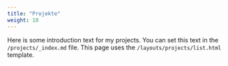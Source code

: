 ```yaml
---
title: "Projekte"
weight: 10
---
```


Here is some introduction text for my projects. You can set this text in the `/projects/_index.md` file. This page uses the `/layouts/projects/list.html` template.

